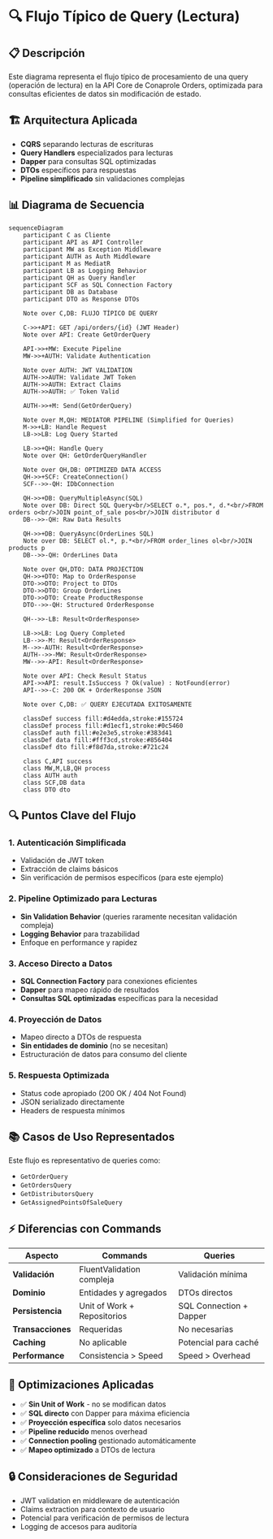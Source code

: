 # 🔍 Flujo Típico de Query (Lectura)

## 📋 Descripción

Este diagrama representa el flujo típico de procesamiento de una query (operación de lectura) en la API Core de Conaprole Orders, optimizada para consultas eficientes de datos sin modificación de estado.

## 🏗️ Arquitectura Aplicada

- **CQRS** separando lecturas de escrituras
- **Query Handlers** especializados para lecturas
- **Dapper** para consultas SQL optimizadas
- **DTOs** específicos para respuestas
- **Pipeline simplificado** sin validaciones complejas

## 📊 Diagrama de Secuencia

```mermaid
sequenceDiagram
    participant C as Cliente
    participant API as API Controller
    participant MW as Exception Middleware
    participant AUTH as Auth Middleware
    participant M as MediatR
    participant LB as Logging Behavior
    participant QH as Query Handler
    participant SCF as SQL Connection Factory
    participant DB as Database
    participant DTO as Response DTOs

    Note over C,DB: FLUJO TÍPICO DE QUERY

    C->>+API: GET /api/orders/{id} (JWT Header)
    Note over API: Create GetOrderQuery
    
    API->>+MW: Execute Pipeline
    MW->>+AUTH: Validate Authentication
    
    Note over AUTH: JWT VALIDATION
    AUTH->>AUTH: Validate JWT Token
    AUTH->>AUTH: Extract Claims
    AUTH->>AUTH: ✅ Token Valid
    
    AUTH->>+M: Send(GetOrderQuery)
    
    Note over M,QH: MEDIATOR PIPELINE (Simplified for Queries)
    M->>+LB: Handle Request
    LB->>LB: Log Query Started
    
    LB->>+QH: Handle Query
    Note over QH: GetOrderQueryHandler
    
    Note over QH,DB: OPTIMIZED DATA ACCESS
    QH->>+SCF: CreateConnection()
    SCF-->>-QH: IDbConnection
    
    QH->>+DB: QueryMultipleAsync(SQL)
    Note over DB: Direct SQL Query<br/>SELECT o.*, pos.*, d.*<br/>FROM orders o<br/>JOIN point_of_sale pos<br/>JOIN distributor d
    DB-->>-QH: Raw Data Results
    
    QH->>+DB: QueryAsync(OrderLines SQL)
    Note over DB: SELECT ol.*, p.*<br/>FROM order_lines ol<br/>JOIN products p
    DB-->>-QH: OrderLines Data
    
    Note over QH,DTO: DATA PROJECTION
    QH->>+DTO: Map to OrderResponse
    DTO->>DTO: Project to DTOs
    DTO->>DTO: Group OrderLines
    DTO->>DTO: Create ProductResponse
    DTO-->>-QH: Structured OrderResponse
    
    QH-->>-LB: Result<OrderResponse>
    
    LB->>LB: Log Query Completed
    LB-->>-M: Result<OrderResponse>
    M-->>-AUTH: Result<OrderResponse>
    AUTH-->>-MW: Result<OrderResponse>
    MW-->>-API: Result<OrderResponse>
    
    Note over API: Check Result Status
    API->>API: result.IsSuccess ? Ok(value) : NotFound(error)
    API-->>-C: 200 OK + OrderResponse JSON

    Note over C,DB: ✅ QUERY EJECUTADA EXITOSAMENTE

    classDef success fill:#d4edda,stroke:#155724
    classDef process fill:#d1ecf1,stroke:#0c5460
    classDef auth fill:#e2e3e5,stroke:#383d41
    classDef data fill:#fff3cd,stroke:#856404
    classDef dto fill:#f8d7da,stroke:#721c24

    class C,API success
    class MW,M,LB,QH process
    class AUTH auth
    class SCF,DB data
    class DTO dto
```

## 🔍 Puntos Clave del Flujo

### 1. **Autenticación Simplificada**

- Validación de JWT token
- Extracción de claims básicos
- Sin verificación de permisos específicos (para este ejemplo)

### 2. **Pipeline Optimizado para Lecturas**

- **Sin Validation Behavior** (queries raramente necesitan validación compleja)
- **Logging Behavior** para trazabilidad
- Enfoque en performance y rapidez

### 3. **Acceso Directo a Datos**

- **SQL Connection Factory** para conexiones eficientes
- **Dapper** para mapeo rápido de resultados
- **Consultas SQL optimizadas** específicas para la necesidad

### 4. **Proyección de Datos**

- Mapeo directo a DTOs de respuesta
- **Sin entidades de dominio** (no se necesitan)
- Estructuración de datos para consumo del cliente

### 5. **Respuesta Optimizada**

- Status code apropiado (200 OK / 404 Not Found)
- JSON serializado directamente
- Headers de respuesta mínimos

## 📚 Casos de Uso Representados

Este flujo es representativo de queries como:

- `GetOrderQuery`
- `GetOrdersQuery`
- `GetDistributorsQuery`
- `GetAssignedPointsOfSaleQuery`

## ⚡ Diferencias con Commands

| Aspecto | Commands | Queries |
|---------|----------|---------|
| **Validación** | FluentValidation compleja | Validación mínima |
| **Dominio** | Entidades y agregados | DTOs directos |
| **Persistencia** | Unit of Work + Repositorios | SQL Connection + Dapper |
| **Transacciones** | Requeridas | No necesarias |
| **Caching** | No aplicable | Potencial para caché |
| **Performance** | Consistencia > Speed | Speed > Overhead |

## 🎯 Optimizaciones Aplicadas

- ✅ **Sin Unit of Work** - no se modifican datos
- ✅ **SQL directo** con Dapper para máxima eficiencia
- ✅ **Proyección específica** solo datos necesarios
- ✅ **Pipeline reducido** menos overhead
- ✅ **Connection pooling** gestionado automáticamente
- ✅ **Mapeo optimizado** a DTOs de lectura

## 🔒 Consideraciones de Seguridad

- JWT validation en middleware de autenticación
- Claims extraction para contexto de usuario
- Potencial para verificación de permisos de lectura
- Logging de accesos para auditoría
